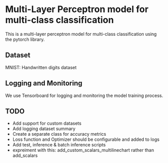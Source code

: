 # Multi-Layer Perceptron model for multi-class classification

This is a multi-layer perceptron model for multi-class classification using the pytorch library.

## Dataset
MNIST: Handwritten digits dataset

## Logging and Monitoring
We use Tensorboard for logging and monitoring the model training process.

## TODO
- Add support for custom datasets
- Add logging dataset summary
- Create a separate class for accuracy metrics
- Loss function and Optimizer should be configurable and added to logs
- Add test, inference & batch inference scripts
- expreiment with this: add_custom_scalars_multilinechart rather than add_scalars
